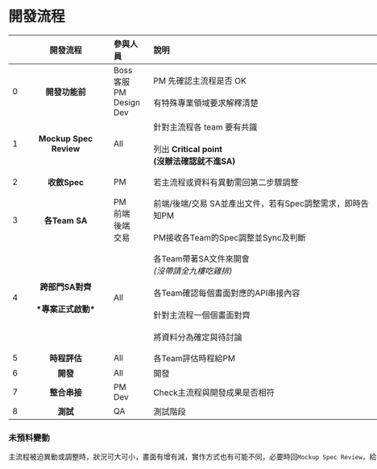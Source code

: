 <div style="width:2600px">

# 開發流程


| |開發流程|參與人員|說明|PM|前端|後端|交易室|QA|開發流程||
|:-:|:-:|:- |:- |:- |:- |:- |:- |:- |:- |:-:|
|0|**開發功能前**|Boss<br>客服<br>PM<br>Design<br>Dev|PM 先確認主流程是否 OK<br><br>有特殊專業領域要求解釋清楚|確認主流程是否 OK|X|X|X|X|**開發功能前**|0|
|1|**Mockup Spec Review**|All| 針對主流程各 team 要有共識 <br><br> 列出 **Critical point**<br>**(沒辦法確認就不進SA)** |評估並確認 **Critical point** **(沒辦法確認就不進SA)**|主流程和其他Team達成共識 <br><br>列出 **Critical point**<br>**(沒辦法確認就不進SA)**|主流程和其他Team達成共識 <br><br>列出 **Critical point**<br>**(沒辦法確認就不進SA)**|主流程和其他Team達成共識 <br><br>列出 **Critical point**<br>**(沒辦法確認就不進SA)**|主流程和其他Team達成共識 <br><br>列出 **Critical point**<br>**(沒辦法確認就不進SA)**|**Mockup Spec Review**|1|
|2|**收斂Spec**|PM|若主流程或資料有異動需回第二步驟調整|確認Spec，若主流程或Spec有異動需回第二步驟調整|X *(若Spec有大變動會回到上個步驟)*|X *(若Spec有大變動會回到上個步驟)*|X *(若Spec有大變動會回到上個步驟)*|X *(若Spec有大變動會回到上個步驟)*|**收斂Spec**|2|
|3|**各Team SA**|PM<br>前端<br>後端<br>交易| 前端/後端/交易 SA並產出文件，若有Spec調整需求，即時告知PM<br><br> PM接收各Team的Spec調整並Sync及判斷 |根據各Team的Spec調整<br>即時Sync Spec<br>根據Spec調整判斷是否回 `Mockup Spec Review`|文件：每個畫面預期獲得的資料構想<br>若有Spec調整需求，請即時告知PM|文件：前後端 API 串接流程圖/資料庫結構<br>若有Spec調整需求，請即時告知PM|文件：預期前後端或後端 API 串接流程圖<br>若有Spec調整需求，請即時告知PM| 文件：可預期的 Test Cases|**各Team SA**|3|
|4|**跨部門SA對齊**<br><br>**\*專案正式啟動\***|All|各Team帶著SA文件來開會<br>*(沒帶請全九樓吃雞排)*<br><br>各Team確認每個畫面對應的API串接內容<br><br>針對主流程一個個畫面對齊<br><br>將資料分為確定與待討論|帶著您的SA文件來開會<br>*(沒帶請全九樓吃雞排)*<br><br>與其他Team確認每個畫面對應的API串接內容<br><br>針對主流程一個個畫面對齊<br><br>將資料分為確定與待討論|帶著您的SA文件來開會<br>*(沒帶請全九樓吃雞排)*<br><br>與其他Team確認每個畫面對應的API串接內容<br><br>針對主流程一個個畫面對齊<br><br>將資料分為確定與待討論|帶著您的SA文件來開會<br>*(沒帶請全九樓吃雞排)*<br><br>與其他Team確認每個畫面對應的API串接內容<br><br>針對主流程一個個畫面對齊<br><br>將資料分為確定與待討論|帶著您的SA文件來開會<br>*(沒帶請全九樓吃雞排)*<br><br>與其他與其他Team確認每個畫面對應的API串接內容<br><br>針對主流程一個個畫面對齊<br><br>將資料分為確定與待討論|帶著您的SA文件來開會<br>*(沒帶請全九樓吃雞排)*<br><br>與其他Team確認每個畫面對應的API串接內容<br><br>針對主流程一個個畫面對齊<br><br>將資料分為確定與待討論|**跨部門SA對齊**<br><br>**\*專案正式啟動\***|4|
|5|**時程評估**|All|各Team評估時程給PM|根據各Team時程評估開發時間|評估時程給PM|評估時程給PM|評估時程給PM|評估時程給PM|**時程評估**|5|
|6|**開發**|All|開發|追蹤各Team的API開發進度|開發|開發|開發|X|**開發**|6|
|7|**整合串接**|PM<br>Dev|Check主流程與開發成果是否相符|Check主流程與開發成果是否相符|依照PM反饋進行調整|依照PM反饋進行調整|依照PM反饋進行調整|X|**整合串接**|7|
|8|**測試**|QA|測試階段|追蹤測試進度並瞭解各Team修改狀況|修改測試失敗API|修改測試失敗API|修改測試失敗API|測試測試測試測試測試|**測試**|8|

### 未預料變動
主流程被迫異動或調整時，狀況可大可小，畫面有增有減，實作方式也有可能不同，必要時回`Mockup Spec Review`，給各 team 同步消息後再重新執行

</div>